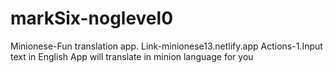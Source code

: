 # markSix-noglevel0
Minionese-Fun translation app. Link-minionese13.netlify.app
Actions-1.Input text in English
App will translate in minion language for you
